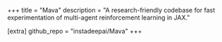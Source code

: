 +++
title = "Mava"
description = "A research-friendly codebase for fast experimentation of multi-agent reinforcement learning in JAX."

[extra]
github_repo = "instadeepai/Mava"
+++